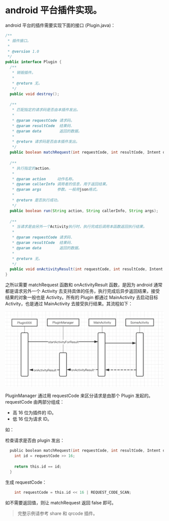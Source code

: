 # android 平台插件实现。

android 平台的插件需要实现下面的接口 (Plugin.java)：

```java
/**
 * 插件接口。
 * 
 * @version 1.0
 */
public interface Plugin {
  /**
   * 销毁插件。
   * 
   * @return 无。
   */
  public void destroy();

  /**
   * 匹配指定的请求码是否由本插件发出。
   * 
   * @param requestCode 请求码。
   * @param resultCode  结果码.
   * @param data        返回的数据。
   * 
   * @return 请求码是否由本插件发出。
   */
  public boolean matchRequest(int requestCode, int resultCode, Intent data);

  /**
   * 执行指定的action。
   * 
   * @param action     动作名称。
   * @param callerInfo 调用者的信息，用于返回结果。
   * @param args       参数。一般用json格式。
   * 
   * @return 是否执行成功。
   */
  public boolean run(String action, String callerInfo, String args);

  /**
   * 当请求是由另外一个Activity执行时，执行完成后调用本函数返回执行结果。
   * 
   * @param requestCode 请求码.
   * @param resultCode  结果码.
   * @param data        返回的数据。
   * 
   * @return 无。
   */
  public void onActivityResult(int requestCode, int resultCode, Intent data);
}
```

之所以需要 matchRequest 函数和 onActivityResult 函数，是因为 android 通常都是请求另外一个 Activity 去支持具体的任务，执行完成后异步返回结果，接受结果的对象一般也是 Activity。所有的 Plugin 都通过 MainActivity 去启动目标 Activity，也是通过 MainActivity 去接受执行结果。其流程如下：

![arch](images/android_plugin.png)

PluginManager 通过用 requestCode 来区分请求是由那个 Plugin 发起的。requestCode 由两部分组成：

* 高 16 位为插件的 ID。
* 低 16 位为请求 ID。

如：

检查请求是否由 plugin 发出：

```c
  public boolean matchRequest(int requestCode, int resultCode, Intent data) {
    int id = requestCode >> 16;
    
    return this.id == id;
  }
```

生成 requestCode：

```c
    int requestCode = this.id << 16 | REQUEST_CODE_SCAN;
```

如不需要返回值，则让 matchRequest 返回 false 即可。

> 完整示例请参考 share 和 qrcode 插件。